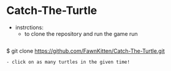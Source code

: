 
# Catch-The-Turtle

- instrctions:
  - to clone the repository and run the game run
  ```bash
$ git clone https://github.com/FawnKitten/Catch-The-Turtle.git
  ```
  - click on as many turtles in the given time!
